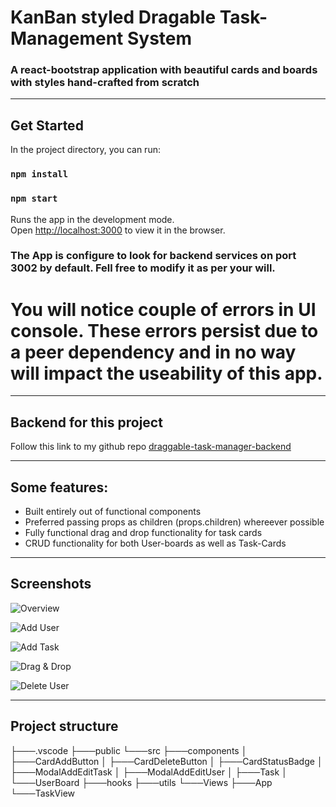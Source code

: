 # KanBan styled Dragable Task-Management System
### A react-bootstrap application with beautiful cards and boards with styles hand-crafted from scratch
---

## Get Started

In the project directory, you can run:

### `npm install`
### `npm start`

Runs the app in the development mode.\
Open [http://localhost:3000](http://localhost:3000) to view it in the browser.

### The App is configure to look for backend services on port 3002 by default. Fell free to modify it as per your will.
# You will notice couple of errors in UI console. These errors persist due to a peer dependency and in no way will impact the useability of this app.
---
## Backend for this project

Follow this link to my github repo [draggable-task-manager-backend](https://github.com/lakshyads/dragable-task-manager-backend) 

---
## Some features:

- Built entirely out of functional components
- Preferred passing props as children (props.children) whereever possible
- Fully functional drag and drop functionality for task cards
- CRUD functionality for both User-boards as well as Task-Cards
---
## Screenshots

![Overview](https://github.com/lakshyads/draggable-task-manager-frontend/tree/master/src/assets/img/overview.png)

![Add User](https://github.com/lakshyads/draggable-task-manager-frontend/tree/master/src/assets/img/addUser.png)

![Add Task](https://github.com/lakshyads/draggable-task-manager-frontend/tree/master/src/assets/img/addTask.png)

![Drag & Drop](https://github.com/lakshyads/draggable-task-manager-frontend/tree/master/src/assets/img/dnd.png)

![Delete User](https://github.com/lakshyads/draggable-task-manager-frontend/tree/master/src/assets/img/deleteUser.png)

---
## Project structure

├───.vscode
├───public
└───src
    ├───components
    │   ├───CardAddButton
    │   ├───CardDeleteButton
    │   ├───CardStatusBadge
    │   ├───ModalAddEditTask
    │   ├───ModalAddEditUser
    │   ├───Task
    │   └───UserBoard
    ├───hooks
    ├───utils
    └───Views
        ├───App
        └───TaskView

